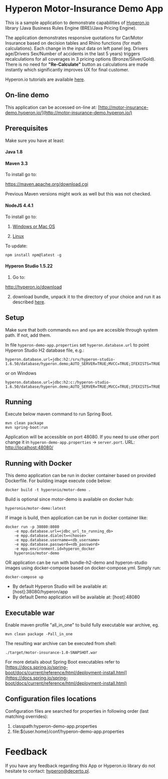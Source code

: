# Hyperon Motor-Insurance Demo App

This is a sample application to demonstrate capabilities of [Hyperon.io](https://hyperon.io) library (Java Business Rules Engine (BRE)/Java Pricing Engine). 

The application demonstrates responsive quotations for Car/Motor Insurance based on decision tables and Rhino functions (for math calculations).
Each change in the input data on left panel (eg. Drivers age/Drivers Sex/Number of accidents in the last 5 years) triggers recalculations for 
all coverages in 3 pricing options (Bronze/Silver/Gold).
There is no need for **"Re-Calculate"** button as calculations are made instantly which significantly improves UX for final customer.  

Hyperon.io tutorials are available [here](https://www.hyperon.io/docs/tutorials).

## On-line demo

This application can be accessed on-line at: [http://motor-insurance-demo.hyperon.io/](http://motor-insurance-demo.hyperon.io/)

## Prerequisites

Make sure you have at least:

#### Java 1.8

#### Maven 3.3 

To install go to:

https://maven.apache.org/download.cgi

Previous Maven versions might work as well but this was not checked. 

#### NodeJS 4.4.1

To install go to:

1. [Windows or Mac OS](https://nodejs.org/en/download/current/)

2. [Linux](https://github.com/nodesource/distributions)

To update:
```text
npm install npm@latest -g
```

#### Hyperon Studio 1.5.22

1. Go to:

http://hyperon.io/download
 
2. download bundle, unpack it to the directory of your choice and run it as described [here](https://www.hyperon.io/tutorial/installing-hyperon-studio). 

## Setup

Make sure that both commands ```mvn``` and ```npm``` are accesible through system path. If not, add them.

In file ```hyperon-demo-app.properties``` set ```hyperon.database.url``` to point Hyperon Studio H2 database file, e.g.:
```text
hyperon.database.url=jdbc:h2:/srv/hyperon-studio-1.6.50/database/hyperon.demo;AUTO_SERVER=TRUE;MVCC=TRUE;IFEXISTS=TRUE
```
or on Windows
```text
hyperon.database.url=jdbc:h2:c:/hyperon-studio-1.6.50/database/hyperon.demo;AUTO_SERVER=TRUE;MVCC=TRUE;IFEXISTS=TRUE
```

## Running

Execute below maven command to run Spring Boot.

```text
mvn clean package
mvn spring-boot:run
```

Application will be accessible on port 48080. If you need to use other port change it in ```hyperon-demo-app.properties``` -> ```server.port```.
URL: [http://localhost:48080/](http://localhost:48080/)

## Running with Docker
This demo application can be run in docker container based on provided Dockerfile.
For building image execute code below:
```text
docker build -t hyperonio/motor-demo .
```
Build is optional since motor-demo is available on docker hub:
```text
hyperonio/motor-demo:latest
```
If image is build, then application can be run in docker container like:
```text
docker run -p 38080:8080 
    -e mpp.database.url=<jdbc_url_to_running_db>
    -e mpp.database.dialect=<choose>
    -e mpp.database.username=<db_username>
    -e mpp.database.password=<db_password>
    -e mpp.environment.id=hyperon_docker
    hyperonio/motor-demo
```
OR application can be run with bundle-h2-demo and hyperon-studio images
using docker-compose based on docker-compose.yml. Simply run:
```text
docker-compose up
```
* By default Hyperon Studio will be available at: [host]:38080/hyperon/app
* By default Demo application will be available at: [host]:48080

## Executable war

Enable maven profile "all_in_one" to build fully executable war archive, eg.

```text
mvn clean package -Pall_in_one
```

The resulting war archive can be executed from shell:

```text
./target/motor-insurance-1.0-SNAPSHOT.war
```
For more details about Spring Boot executables refer to 
[https://docs.spring.io/spring-boot/docs/current/reference/html/deployment-install.html](https://docs.spring.io/spring-boot/docs/current/reference/html/deployment-install.html)

## Configuration files locations 

Configuration files are searched for properties in following order (last matching overrides):
1. classpath:hyperon-demo-app.properties 
2. file:${user.home}/conf/hyperon-demo-app.properties

# Feedback

If you have any feedback regarding this App or Hyperon.io library do not hesitate to contact: [hyperon@decerto.pl](mailto:hyperon@decerto.pl).